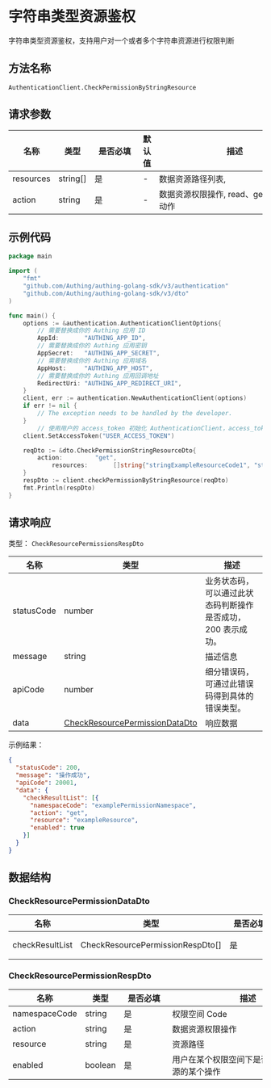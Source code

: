 # 字符串类型资源鉴权

<!--
  警告⚠️：
  不要直接修改该文档，
  https://github.com/Authing/authing-docs-factory
  使用该项目进行生成
-->

<LastUpdated />

字符串类型资源鉴权，支持用户对一个或者多个字符串资源进行权限判断

## 方法名称

`AuthenticationClient.CheckPermissionByStringResource`

## 请求参数

| 名称        | 类型       | <div style="width:80px">是否必填</div> | 默认值 | <div style="width:300px">描述</div> | <div style="width:200px"></div>示例值</div> |
|-----------|----------|------------------------------------|-----|-----------------------------------|------------------------------------------|
| resources | string[] | 是                                  | -   | 数据资源路径列表,                         | `["exampleResource"]`                    |
| action    | string   | 是                                  | -   | 数据资源权限操作, read、get、write 等动作      | `get`                                    |




## 示例代码

```go
package main

import (
	"fmt"
	"github.com/Authing/authing-golang-sdk/v3/authentication"
	"github.com/Authing/authing-golang-sdk/v3/dto"
)

func main() {
	options := &authentication.AuthenticationClientOptions{
        // 需要替换成你的 Authing 应用 ID
		AppId:       "AUTHING_APP_ID",
        // 需要替换成你的 Authing 应用密钥
		AppSecret:   "AUTHING_APP_SECRET",
        // 需要替换成你的 Authing 应用域名
		AppHost:     "AUTHING_APP_HOST",
        // 需要替换成你的 Authing 应用回调地址
		RedirectUri: "AUTHING_APP_REDIRECT_URI",
	}
	client, err := authentication.NewAuthenticationClient(options)
	if err != nil {
		// The exception needs to be handled by the developer.
	}
	    // 使用用户的 access_token 初始化 AuthenticationClient，access_token 可以通过登录接口获取
    client.SetAccessToken("USER_ACCESS_TOKEN")

    reqDto := &dto.CheckPermissionStringResourceDto{
        action:         "get",
		    resources:       []string{"stringExampleResourceCode1", "stringExampleResourceCode2"},
    }
    respDto := client.checkPermissionByStringResource(reqDto)
	fmt.Println(respDto)
}

```




## 请求响应

类型： `CheckResourcePermissionsRespDto`

| 名称         | 类型                                                                           | 描述                               |
|------------|------------------------------------------------------------------------------|----------------------------------|
| statusCode | number                                                                       | 业务状态码，可以通过此状态码判断操作是否成功，200 表示成功。 |
| message    | string                                                                       | 描述信息                             |
| apiCode    | number                                                                       | 细分错误码，可通过此错误码得到具体的错误类型。          |
| data       | <a href="#CheckResourcePermissionDataDto">CheckResourcePermissionDataDto</a> | 响应数据                             |



示例结果：

```json
{
  "statusCode": 200,
  "message": "操作成功",
  "apiCode": 20001,
  "data": {
    "checkResultList": [{
      "namespaceCode": "examplePermissionNamespace",
      "action": "get",
      "resource": "exampleResource",
      "enabled": true
    }]
  }
}
```

## 数据结构


### <a id="CheckResourcePermissionDataDto"></a> CheckResourcePermissionDataDto

| 名称              | 类型                               | <div style="width:80px">是否必填</div> | <div style="width:300px">描述</div>                                                         | <div style="width:200px">示例值</div> |
|-----------------|----------------------------------|------------------------------------|-------------------------------------------------------------------------------------------|------------------------------------|
| checkResultList | CheckResourcePermissionRespDto[] | 是                                  | 检查结果列表 嵌套类型：<a href="#CheckResourcePermissionRespDto">CheckResourcePermissionRespDto</a>。 |                                    |


### <a id="CheckResourcePermissionRespDto"></a> CheckResourcePermissionRespDto

| 名称 | 类型 | <div style="width:80px">是否必填</div> | <div style="width:300px">描述</div> | <div style="width:200px">示例值</div> |
| ---- |  ---- | ---- | ---- | ---- |
| namespaceCode | string | 是 | 权限空间 Code   |  `examplePermissionNamespace` |
| action | string | 是 | 数据资源权限操作   |  `get` |
| resource | string | 是 | 资源路径   |  `exampleResource` |
| enabled | boolean | 是 | 用户在某个权限空间下是否具有该数据资源的某个操作   |  `true` |


